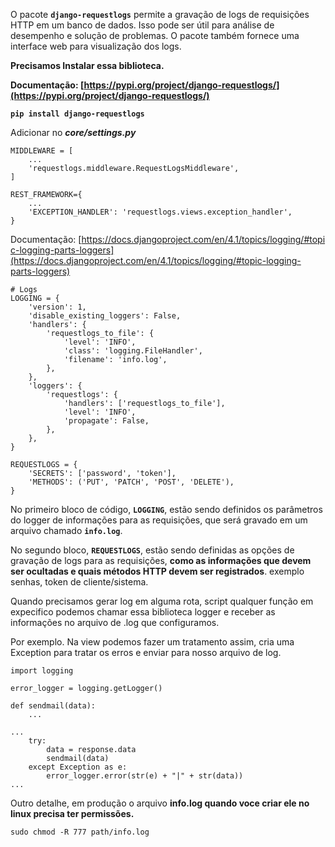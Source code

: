 O pacote **`django-requestlogs`** permite a gravação de logs de requisições HTTP em um banco de dados. Isso pode ser útil para análise de desempenho e solução de problemas. O pacote também fornece uma interface web para visualização dos logs.

**Precisamos Instalar essa biblioteca.**

**Documentação: [https://pypi.org/project/django-requestlogs/](https://pypi.org/project/django-requestlogs/)**

**`pip install django-requestlogs`**

Adicionar no _**core/settings.py**_

```
MIDDLEWARE = [
    ...
    'requestlogs.middleware.RequestLogsMiddleware',
]
```

```
REST_FRAMEWORK={
    ...
    'EXCEPTION_HANDLER': 'requestlogs.views.exception_handler',
}
```

Documentação: [https://docs.djangoproject.com/en/4.1/topics/logging/#topic-logging-parts-loggers](https://docs.djangoproject.com/en/4.1/topics/logging/#topic-logging-parts-loggers)

```
# Logs
LOGGING = {
    'version': 1,
    'disable_existing_loggers': False,
    'handlers': {
        'requestlogs_to_file': {
            'level': 'INFO',
            'class': 'logging.FileHandler',
            'filename': 'info.log',
        },
    },
    'loggers': {
        'requestlogs': {
            'handlers': ['requestlogs_to_file'],
            'level': 'INFO',
            'propagate': False,
        },
    },
}

REQUESTLOGS = {
    'SECRETS': ['password', 'token'],
    'METHODS': ('PUT', 'PATCH', 'POST', 'DELETE'),
}
```

No primeiro bloco de código, **`LOGGING`**, estão sendo definidos os parâmetros do logger de informações para as requisições, que será gravado em um arquivo chamado **`info.log`**.

No segundo bloco, **`REQUESTLOGS`**, estão sendo definidas as opções de gravação de logs para as requisições, **como as informações que devem ser ocultadas e quais métodos HTTP devem ser registrados**. exemplo senhas, token de cliente/sistema.

Quando precisamos gerar log em alguma rota, script qualquer função em expecifico podemos chamar essa biblioteca logger e receber as informações no arquivo de .log que configuramos.

Por exemplo. Na view podemos fazer um tratamento assim, cria uma Exception para tratar os erros e enviar para nosso arquivo de log.

```
import logging

error_logger = logging.getLogger()

def sendmail(data):
	...

...
	try:
		data = response.data
		sendmail(data)
	except Exception as e: 
	    error_logger.error(str(e) + "|" + str(data))
...
```

Outro detalhe, em produção o arquivo **info.log quando voce criar ele no linux precisa ter permissões.**

```
sudo chmod -R 777 path/info.log
```
